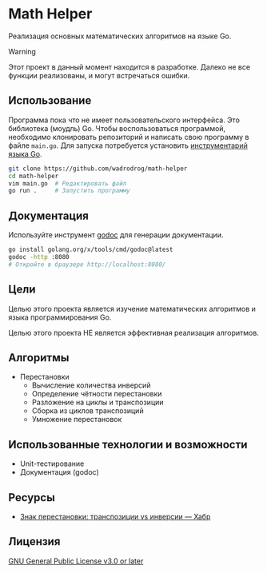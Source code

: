 # Math Helper

Реализация основных математических алгоритмов на языке Go.

> [!warning]
> Этот проект в данный момент находится в разработке. Далеко не все функции
реализованы, и могут встречаться ошибки.

## Использование

Программа пока что не имеет пользовательского интерфейса. Это библиотека
(моудль) Go. Чтобы воспользоваться программой, необходимо клонировать
репозиторий и написать свою программу в файле `main.go`. Для запуска потребуется
установить [инструментарий языка Go](https://go.dev/dl/).

```sh
git clone https://github.com/wadrodrog/math-helper
cd math-helper
vim main.go  # Редактировать файл
go run .     # Запустить программу
```

## Документация

Используйте инструмент [godoc](https://pkg.go.dev/golang.org/x/tools/cmd/godoc)
для генерации документации.

```sh
go install golang.org/x/tools/cmd/godoc@latest
godoc -http :8080
# Откройте в браузере http://localhost:8080/
```

## Цели

Целью этого проекта является изучение математических алгоритмов и языка
программирования Go.

Целью этого проекта НЕ является эффективная реализация алгоритмов.

## Алгоритмы

- Перестановки
    - Вычисление количества инверсий
    - Определение чётности перестановки
    - Разложение на циклы и транспозиции
    - Сборка из циклов транспозиций
    - Умножение перестановок

## Использованные технологии и возможности

- Unit-тестирование
- Документация (godoc)

## Ресурсы

- [Знак перестановки: транспозиции vs инверсии — Хабр](https://habr.com/ru/articles/762338/)

## Лицензия

[GNU General Public License v3.0 or later](https://www.gnu.org/licenses/gpl-3.0.html)
